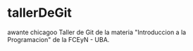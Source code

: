 # tallerDeGit
awante chicagoo
Taller de Git de la materia "Introduccion a la Programacion" de la FCEyN - UBA.
